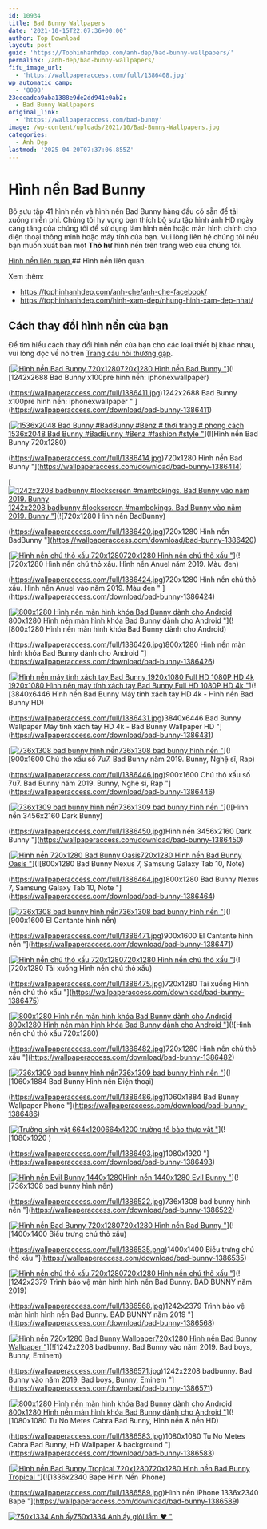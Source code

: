 ```yaml
---
id: 10934
title: Bad Bunny Wallpapers
date: '2021-10-15T22:07:36+00:00'
author: Top Download
layout: post
guid: 'https://Tophinhanhdep.com/anh-dep/bad-bunny-wallpapers/'
permalink: /anh-dep/bad-bunny-wallpapers/
fifu_image_url:
  - 'https://wallpaperaccess.com/full/1386408.jpg'
wp_automatic_camp:
  - '8098'
23eeeadca9aba1388e9de2dd941e0ab2:
  - Bad Bunny Wallpapers
original_link:
  - 'https://wallpaperaccess.com/bad-bunny'
image: /wp-content/uploads/2021/10/Bad-Bunny-Wallpapers.jpg
categories:
  - Ảnh Đẹp
lastmod: '2025-04-20T07:37:06.855Z'
---
```

# Hình nền Bad Bunny

Bộ sưu tập 41 hình nền và hình nền Bad Bunny hàng đầu có sẵn để tải xuống miễn phí. Chúng tôi hy vọng bạn thích bộ sưu tập hình ảnh HD ngày càng tăng của chúng tôi để sử dụng làm hình nền hoặc màn hình chính cho điện thoại thông minh hoặc máy tính của bạn. Vui lòng liên hệ chúng tôi nếu bạn muốn xuất bản một **Thỏ hư** hình nền trên trang web của chúng tôi.

[Hình nền liên quan ](#related) ## Hình nền liên quan.

   
 Xem thêm:

   
- <https://tophinhanhdep.com/anh-che/anh-che-facebook/>
- <https://tophinhanhdep.com/hinh-xam-dep/nhung-hinh-xam-dep-nhat/>

## Cách thay đổi hình nền của bạn

Để tìm hiểu cách thay đổi hình nền của bạn cho các loại thiết bị khác nhau, vui lòng đọc về nó trên [Trang câu hỏi thường gặp](https://tophinhanhdep.com/faq/).

  
[[![Hình nền Bad Bunny 720x1280](https://wallpaperaccess.com/full/1386408.jpg)720x1280 Hình nền Bad Bunny "](https://wallpaperaccess.com/download/bad-bunny-1386408)](![1242x2688 Bad Bunny x100pre hình nền: iphonexwallpaper)

(https://wallpaperaccess.com/full/1386411.jpg)1242x2688 Bad Bunny x100pre hình nền: iphonexwallpaper " ](https://wallpaperaccess.com/download/bad-bunny-1386411)

[[![1536x2048 Bad Bunny #BadBunny #Benz # thời trang # phong cách](https://wallpaperaccess.com/full/1386412.jpg)1536x2048 Bad Bunny #BadBunny #Benz #fashion #style "](https://wallpaperaccess.com/download/bad-bunny-1386412)](![Hình nền Bad Bunny 720x1280)

(https://wallpaperaccess.com/full/1386414.jpg)720x1280 Hình nền Bad Bunny "](https://wallpaperaccess.com/download/bad-bunny-1386414)

[[![1242x2208 badbunny #lockscreen #mambokings.  Bad Bunny vào năm 2019. Bunny](https://wallpaperaccess.com/full/1386416.jpg)1242x2208 badbunny #lockscreen #mambokings. Bad Bunny vào năm 2019. Bunny "](https://wallpaperaccess.com/download/bad-bunny-1386416)](![720x1280 Hình nền BadBunny)

(https://wallpaperaccess.com/full/1386420.jpg)720x1280 Hình nền BadBunny "](https://wallpaperaccess.com/download/bad-bunny-1386420)

[[![Hình nền chú thỏ xấu 720x1280](https://wallpaperaccess.com/full/1386422.jpg)720x1280 Hình nền chú thỏ xấu "](https://wallpaperaccess.com/download/bad-bunny-1386422)](![720x1280 Hình nền chú thỏ xấu.  Hình nền Anuel năm 2019. Màu đen)

(https://wallpaperaccess.com/full/1386424.jpg)720x1280 Hình nền chú thỏ xấu. Hình nền Anuel vào năm 2019. Màu đen " ](https://wallpaperaccess.com/download/bad-bunny-1386424)

[[![800x1280 Hình nền màn hình khóa Bad Bunny dành cho Android](https://wallpaperaccess.com/full/1386425.jpg)800x1280 Hình nền màn hình khóa Bad Bunny dành cho Android "](https://wallpaperaccess.com/download/bad-bunny-1386425)](![800x1280 Hình nền màn hình khóa Bad Bunny dành cho Android)

(https://wallpaperaccess.com/full/1386426.jpg)800x1280 Hình nền màn hình khóa Bad Bunny dành cho Android "](https://wallpaperaccess.com/download/bad-bunny-1386426)

[[![Hình nền máy tính xách tay Bad Bunny 1920x1080 Full HD 1080P HD 4k](https://wallpaperaccess.com/full/1386428.jpg)1920x1080 Hình nền máy tính xách tay Bad Bunny Full HD 1080P HD 4k "](https://wallpaperaccess.com/download/bad-bunny-1386428)](![3840x6446 Hình nền Bad Bunny Máy tính xách tay HD 4k - Hình nền Bad Bunny HD)

(https://wallpaperaccess.com/full/1386431.jpg)3840x6446 Bad Bunny Wallpaper Máy tính xách tay HD 4k - Bad Bunny Wallpaper HD "](https://wallpaperaccess.com/download/bad-bunny-1386431)

[[![736x1308 bad bunny hình nền](https://wallpaperaccess.com/full/1386445.jpg)736x1308 bad bunny hình nền "](https://wallpaperaccess.com/download/bad-bunny-1386445)](![900x1600 Chú thỏ xấu số 7u7.  Bad Bunny năm 2019. Bunny, Nghệ sĩ, Rap)

(https://wallpaperaccess.com/full/1386446.jpg)900x1600 Chú thỏ xấu số 7u7. Bad Bunny năm 2019. Bunny, Nghệ sĩ, Rap "](https://wallpaperaccess.com/download/bad-bunny-1386446)

[[![736x1309 bad bunny hình nền](https://wallpaperaccess.com/full/1386448.jpg)736x1309 bad bunny hình nền "](https://wallpaperaccess.com/download/bad-bunny-1386448)](![Hình nền 3456x2160 Dark Bunny)

(https://wallpaperaccess.com/full/1386450.jpg)Hình nền 3456x2160 Dark Bunny "](https://wallpaperaccess.com/download/bad-bunny-1386450)

[[![Hình nền 720x1280 Bad Bunny Oasis](https://wallpaperaccess.com/full/1386461.jpg)720x1280 Hình nền Bad Bunny Oasis "](https://wallpaperaccess.com/download/bad-bunny-1386461)](![800x1280 Bad Bunny Nexus 7, Samsung Galaxy Tab 10, Note)

(https://wallpaperaccess.com/full/1386464.jpg)800x1280 Bad Bunny Nexus 7, Samsung Galaxy Tab 10, Note "](https://wallpaperaccess.com/download/bad-bunny-1386464)

[[![736x1308 bad bunny hình nền](https://wallpaperaccess.com/full/1386470.jpg)736x1308 bad bunny hình nền "](https://wallpaperaccess.com/download/bad-bunny-1386470)](![900x1600 El Cantante hình nền)

(https://wallpaperaccess.com/full/1386471.jpg)900x1600 El Cantante hình nền "](https://wallpaperaccess.com/download/bad-bunny-1386471)

[[![Hình nền chú thỏ xấu 720x1280](https://wallpaperaccess.com/full/1386473.jpg)720x1280 Hình nền chú thỏ xấu "](https://wallpaperaccess.com/download/bad-bunny-1386473)](![720x1280 Tải xuống Hình nền chú thỏ xấu)

(https://wallpaperaccess.com/full/1386475.jpg)720x1280 Tải xuống Hình nền chú thỏ xấu "](https://wallpaperaccess.com/download/bad-bunny-1386475)

[[![800x1280 Hình nền màn hình khóa Bad Bunny dành cho Android](https://wallpaperaccess.com/full/1386478.jpg)800x1280 Hình nền màn hình khóa Bad Bunny dành cho Android "](https://wallpaperaccess.com/download/bad-bunny-1386478)](![Hình nền chú thỏ xấu 720x1280)

(https://wallpaperaccess.com/full/1386482.jpg)720x1280 Hình nền chú thỏ xấu "](https://wallpaperaccess.com/download/bad-bunny-1386482)

[[![736x1309 bad bunny hình nền](https://wallpaperaccess.com/full/1386483.jpg)736x1309 bad bunny hình nền "](https://wallpaperaccess.com/download/bad-bunny-1386483)](![1060x1884 Bad Bunny Hình nền Điện thoại)

(https://wallpaperaccess.com/full/1386486.jpg)1060x1884 Bad Bunny Wallpaper Phone "](https://wallpaperaccess.com/download/bad-bunny-1386486)

[[![Trường sinh vật 664x1200](https://wallpaperaccess.com/full/1386489.jpg)664x1200 trường tế bào thực vật "](https://wallpaperaccess.com/download/bad-bunny-1386489)](![1080x1920 )

(https://wallpaperaccess.com/full/1386493.jpg)1080x1920 "](https://wallpaperaccess.com/download/bad-bunny-1386493)

[[![Hình nền Evil Bunny 1440x1280](https://wallpaperaccess.com/full/1386511.jpg)Hình nền 1440x1280 Evil Bunny "](https://wallpaperaccess.com/download/bad-bunny-1386511)](![736x1308 bad bunny hình nền)

(https://wallpaperaccess.com/full/1386522.jpg)736x1308 bad bunny hình nền "](https://wallpaperaccess.com/download/bad-bunny-1386522)

[[![Hình nền Bad Bunny 720x1280](https://wallpaperaccess.com/full/1386524.jpg)720x1280 Hình nền Bad Bunny "](https://wallpaperaccess.com/download/bad-bunny-1386524)](![1400x1400 Biểu trưng chú thỏ xấu)

(https://wallpaperaccess.com/full/1386535.png)1400x1400 Biểu trưng chú thỏ xấu "](https://wallpaperaccess.com/download/bad-bunny-1386535)

[[![Hình nền chú thỏ xấu 720x1280](https://wallpaperaccess.com/full/1386560.jpg)720x1280 Hình nền chú thỏ xấu "](https://wallpaperaccess.com/download/bad-bunny-1386560)](![1242x2379 Trình bảo vệ màn hình hình nền Bad Bunny.  BAD BUNNY năm 2019)

(https://wallpaperaccess.com/full/1386568.jpg)1242x2379 Trình bảo vệ màn hình hình nền Bad Bunny. BAD BUNNY năm 2019 "](https://wallpaperaccess.com/download/bad-bunny-1386568)

[[![Hình nền 720x1280 Bad Bunny Wallpaper](https://wallpaperaccess.com/full/1386570.jpg)720x1280 Hình nền Bad Bunny Wallpaper "](https://wallpaperaccess.com/download/bad-bunny-1386570)](![1242x2208 badbunny.  Bad Bunny vào năm 2019. Bad boys, Bunny, Eminem)

(https://wallpaperaccess.com/full/1386571.jpg)1242x2208 badbunny. Bad Bunny vào năm 2019. Bad boys, Bunny, Eminem "](https://wallpaperaccess.com/download/bad-bunny-1386571)

[[![800x1280 Hình nền màn hình khóa Bad Bunny dành cho Android](https://wallpaperaccess.com/full/1386574.jpg)800x1280 Hình nền màn hình khóa Bad Bunny dành cho Android "](https://wallpaperaccess.com/download/bad-bunny-1386574)](![1080x1080 Tu No Metes Cabra Bad Bunny, Hình nền & nền HD)

(https://wallpaperaccess.com/full/1386583.jpg)1080x1080 Tu No Metes Cabra Bad Bunny, HD Wallpaper &amp; background "](https://wallpaperaccess.com/download/bad-bunny-1386583)

[[![Hình nền Bad Bunny Tropical 720x1280](https://wallpaperaccess.com/full/1386586.jpg)720x1280 Hình nền Bad Bunny Tropical "](https://wallpaperaccess.com/download/bad-bunny-1386586)](![1336x2340 Bape Hình Nền iPhone)

(https://wallpaperaccess.com/full/1386589.jpg)Hình nền iPhone 1336x2340 Bape "](https://wallpaperaccess.com/download/bad-bunny-1386589)

[![750x1334 Anh ấy](https://wallpaperaccess.com/full/1386592.png)750x1334 Anh ấy giỏi lắm ❤️ "](https://wallpaperaccess.com/download/bad-bunny-1386592)
